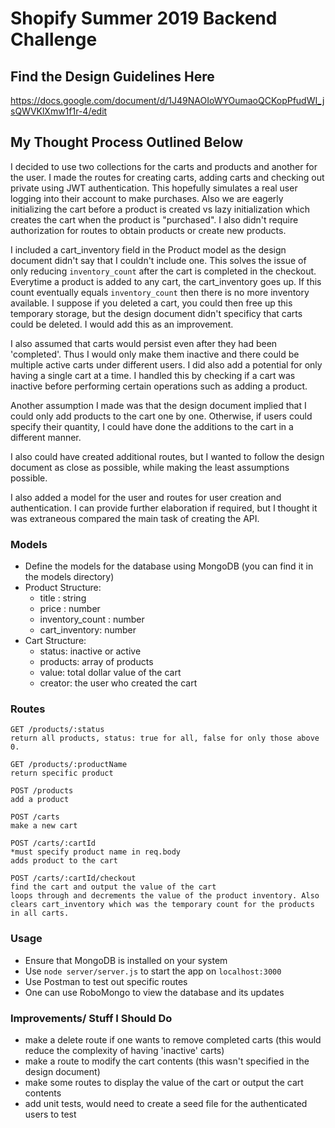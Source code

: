 # Shopify Summer 2019 Backend Challenge

## Find the Design Guidelines Here
https://docs.google.com/document/d/1J49NAOIoWYOumaoQCKopPfudWI_jsQWVKlXmw1f1r-4/edit

## My Thought Process Outlined Below
I decided to use two collections for the carts and products and another for the user. I made the routes for creating carts, adding carts and checking out private using JWT authentication. This hopefully simulates a real user logging into their account to make purchases. Also we are eagerly initializing the cart before a product is created vs lazy initialization which creates the cart when the product is "purchased".  I also didn't require authorization for routes to obtain products or create new products. 

I included a cart_inventory field in the Product model as the design document didn't say that I couldn't include one. This solves the issue of only reducing `inventory_count` after the cart is completed in the checkout. Everytime a product is added to any cart, the cart_inventory goes up. If this count eventually equals `inventory_count` then there is no more inventory available. I suppose if you deleted a cart, you could then free up this temporary storage, but the design document didn't specificy that carts could be deleted. I would add this as an improvement. 

I also assumed that carts would persist even after they had been 'completed'. Thus I would only make them inactive and there could be multiple active carts under different users. I did also add a potential for only having a single cart at a time. I handled this by checking if a cart was inactive before performing certain operations such as adding a product. 

Another assumption I made was that the design document implied that I could only add products to the cart one by one. Otherwise, if users could specify their quantity, I could have done the additions to the cart in a different manner.

I also could have created additional routes, but I wanted to follow the design document as close as possible, while making the least assumptions possible.

I also added a model for the user and routes for user creation and authentication. I can provide further elaboration if required, but I thought it was extraneous compared the main task of creating the API.

### Models
 - Define the models for the database using MongoDB (you can find it in the models directory)
 - Product Structure: 
    - title : string
    - price : number
    - inventory_count : number
    - cart_inventory: number
 - Cart Structure:
    - status: inactive or active
    - products: array of products
    - value: total dollar value of the cart
    - creator: the user who created the cart

### Routes
```
GET /products/:status
return all products, status: true for all, false for only those above 0.

GET /products/:productName
return specific product

POST /products
add a product

POST /carts
make a new cart

POST /carts/:cartId
*must specify product name in req.body
adds product to the cart

POST /carts/:cartId/checkout
find the cart and output the value of the cart
loops through and decrements the value of the product inventory. Also clears cart_inventory which was the temporary count for the products in all carts.
```

### Usage
- Ensure that MongoDB is installed on your system
- Use `node server/server.js` to start the app on `localhost:3000`
- Use Postman to test out specific routes
- One can use RoboMongo to view the database and its updates

### Improvements/ Stuff I Should Do
- make a delete route if one wants to remove completed carts (this would reduce the complexity of having 'inactive' carts)
- make a route to modify the cart contents (this wasn't specified in the design document)
- make some routes to display the value of the cart or output the cart contents
- add unit tests, would need to create a seed file for the authenticated users to test


